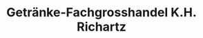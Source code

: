 ---
title: "Getränke-Fachgrosshandel K.H. Richartz"
url: /mettmann/getraenke-fachgrosshandel-k-h-richartz/
shop: Getränke
---